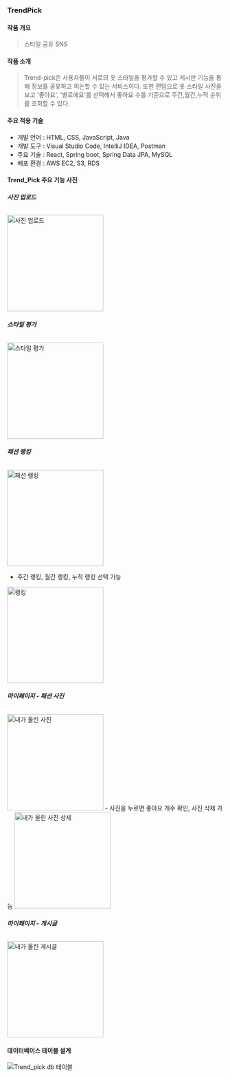 ### **TrendPick**

<u></u>

#### **작품 개요**

> 스타일 공유 SNS 



#### **작품 소개**

> Trend-pick은 사용자들이 서로의 옷 스타일을 평가할 수 있고 게시판 기능을 통해 정보를 공유하고 의논할 수 있는  서비스이다. 또한 랜덤으로 옷 스타일 사진을 보고 '좋아요', '별로에요'를 선택해서 좋아요 수를 기준으로 주간,월간,누적 순위를 조회할 수 있다.   



#### **주요 적용 기술**

- 개발 언어 : HTML, CSS, JavaScript,  Java
- 개발 도구 : Visual Studio Code, IntelliJ IDEA, Postman
- 주요 기술 : React, Spring boot, Spring Data JPA, MySQL
- 배포 환경 : AWS EC2, S3, RDS 


#### **Trend_Pick 주요 기능 사진**

###### **사진 업로드**
<img width="224" alt="사진 업로드" src="https://github.com/Trend-Pick/.github/assets/102280807/1693b7bd-98a1-4081-9d01-97b6c88518c3">

###### **스타일 평가**
<img width="224" alt="스타일 평가" src="https://github.com/Trend-Pick/.github/assets/102280807/1894ffd4-6eea-4df5-bd92-b6cea8d3d91b">

###### **패션 랭킹**
<img width="224" alt="패션 랭킹" src="https://github.com/Trend-Pick/.github/assets/102280807/ebb8f4fd-3445-48d0-bdab-f4df1344a439">

- 주간 랭킹, 월간 랭킹, 누적 랭킹 선택 가능
<img width="224" alt="랭킹" src="https://github.com/Trend-Pick/.github/assets/102280807/78bb9ef9-03df-4bd9-8b4b-d470e797a8b5">

###### **마이페이지 - 패션 사진**
<img width="224" alt="내가 올린 사진" src="https://github.com/Trend-Pick/.github/assets/102280807/808e3357-bda3-4e75-b8a3-766bafb4584c">
- 사진을 누르면 좋아요 개수 확인, 사진 삭제 가능
<img width="224" alt="내가 올린 사진 상세" src="https://github.com/Trend-Pick/.github/assets/102280807/99ceaa62-433b-4a40-9890-cfb24798ee02">


###### **마이페이지 - 게시글**
<img width="224" alt="내가 올린 게시글" src="https://github.com/Trend-Pick/.github/assets/102280807/e94f555b-e604-433f-8191-0ceb80fba074">







#### **데이터베이스 테이블 설계**

![Trend_pick db 테이블](https://github.com/Trend-Pick/.github/assets/102280807/f82a832e-22b0-4d8e-90cc-53541a289962)
